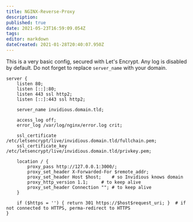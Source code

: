 ```yaml
---
title: NGINX-Reverse-Proxy
description: 
published: true
date: 2021-05-23T16:59:09.054Z
tags: 
editor: markdown
dateCreated: 2021-01-28T20:40:07.950Z
---
```


This is a very basic config, secured with Let's Encrypt. Any log is disabled by default. Do not forget to replace `server_name` with your domain.   

```
server {
	listen 80;
	listen [::]:80;
	listen 443 ssl http2;
	listen [::]:443 ssl http2;

	server_name invidious.domain.tld;

	access_log off;
	error_log /var/log/nginx/error.log crit;

	ssl_certificate /etc/letsencrypt/live/invidious.domain.tld/fullchain.pem;
	ssl_certificate_key /etc/letsencrypt/live/invidious.domain.tld/privkey.pem;

	location / {
		proxy_pass http://127.0.0.1:3000/;
		proxy_set_header X-Forwarded-For $remote_addr;
		proxy_set_header Host $host;	# so Invidious knows domain
		proxy_http_version 1.1;		# to keep alive
		proxy_set_header Connection "";	# to keep alive
	}

	if ($https = '') { return 301 https://$host$request_uri; }	# if not connected to HTTPS, perma-redirect to HTTPS
}
```